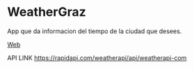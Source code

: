 # WeatherGraz
App que da informacion del tiempo de la ciudad que desees.


[Web](https://dgrazz.github.io/WeatherGraz/)

API LINK
https://rapidapi.com/weatherapi/api/weatherapi-com
